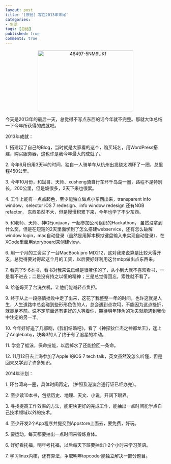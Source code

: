 ```yaml
---
layout: post
title: '[原创] 写在2013年末尾'
categories:
- 生活
tags: [总结]
published: true
comments: true
---
```

<p><p style="text-align: center;"><a href="http://www.njiang1987.com/wp-content/uploads/2013/12/46497-5NM9UKf.jpg"><img class="size-medium wp-image-233 aligncenter" title="我的女神Anglebaby" alt="46497-5NM9UKf" src="http://www.njiang1987.com/wp-content/uploads/2013/12/46497-5NM9UKf-300x191.jpg" width="300" height="191" /></a></p>
今天是2013年的最后一天，总觉得不写点东西的话今年就不完整。那就大体总结一下今年所获得的成就吧。</p>

<p>2013年成就：</p>

<p>1. 搭建起了自己的Blog，当时就是大家看的这个，购买域名，用WordPress搭建，购买服务器，这也许是我今年最大的成就了。</p>

<p>2. 今年6月份用3天半的时间、独自一人骑单车从杭州出发绕太湖环了一圈，总里程450公里。</p>

<p>3. 今年10月份，和斌哥、天师、xusheng骑自行车环千岛湖一圈，路程不是特别长，200公里，但是坡很多，2天下来也很累。</p>

<p>4. 工作上能有一点点起色，至少能独立做点小东西出来，transparent info window、selector iOS 7 redesign、info window redesign 还有NGB refactor， 东西虽然不大，但是慢慢积累下来，今年也学了不少东西。</p>

<p>5. 和老师、天师、神QEjunjuan，一起参加公司组织的Hackathon， 虽然没拿到什么奖，但是在短短的2天里面学到了怎么搭建webservice，还有怎么破解window login，mac自动登录（虽然是用脚本模拟键盘输入来实现自动登录）、在XCode里面用storyboard来创建view。</p>

<p>6. 用一个月的工资买了一台MacBook pro MD212，这对我来说算是比较大得开支，总觉得要对得起这个月的工资，以后要好好利用这台mbp做出点东西来。</p>

<p>7. 看完了5-6本书，看书对我来说已经是很奢侈的了，从小到大就不喜欢看书，一是看不进去；二是没有持之以恒的精神；三是总觉得回忘，索性就不看了。</p>

<p>8. 给爸妈买了台洗衣机，让他们能减轻点负担。</p>

<p>9. 终于从上一段感情挫败中走了出来，这花了我整整一年的时间，也许这就是人生，人生道路中总会碰到些形形色色的人，总会遇到点坎坷，不能因为这点挫折，就裹足不前。说不定前面还有更好的人等着你，期待明年转角的功夫就能遇到我命中注定的另一半。</p>

<p>10. 今年好好追了几部剧，《我们结婚吧》，看了《神探狄仁杰之神都龙王》，迷上了Anglebaby，块奔3的人了终于有了追星的冲动。</p>

<p>11. 学会了蛙泳，保命技能，以后掉水了还能捡回一条命。</p>

<p>12. 11月12日去上海参加了Apple 的iOS 7 tech talk，英文虽然没怎么听懂，但是回来又学到了许多知识。</p>

<p>2014年计划：</p>

<p>1. 环台湾岛一圈，具体时间再定，（护照及港澳台通行证已经办完）。</p>

<p>2. 至少读10本书，包括历史、地理、天文、小说，开阔下眼界。</p>

<p>3. 寻找提高工作效率的方法，能更快更好的完成工作，能抽出一点时间能学点自己技术领域以外的技术。</p>

<p>4. 至少开发2个App程序并提交到Appstore上面去，要免费，好玩。</p>

<p>5. 要运动，每天都要抽出一点时间来锻炼身体。</p>

<p>6. 好好看托福，明年考托福，以后每天下班要抽出1-2个小时来学习英语。</p>

<p>7. 学习linux内核，还有算法，争取明年topcoder能独立解决一部分题目。</p>
